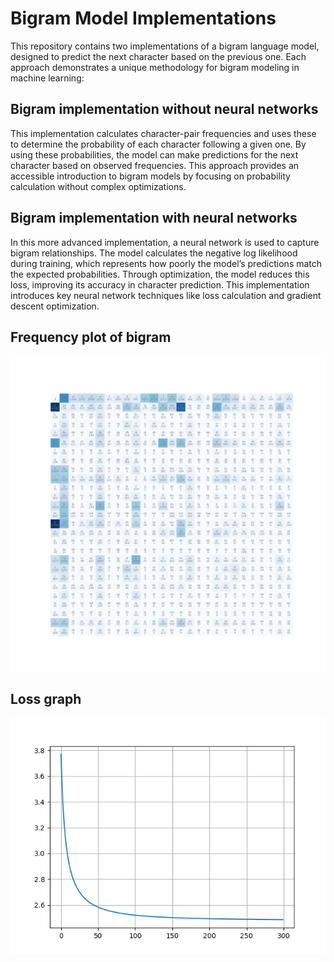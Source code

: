 # Bigram Model Implementations

This repository contains two implementations of a bigram language model, designed to predict the next character based on the previous one. Each approach demonstrates a unique methodology for bigram modeling in machine learning:

## Bigram implementation without neural networks

This implementation calculates character-pair frequencies and uses these to determine the probability of each character following a given one. By using these probabilities, the model can make predictions for the next character based on observed frequencies. This approach provides an accessible introduction to bigram models by focusing on probability calculation without complex optimizations.

## Bigram implementation with neural networks

In this more advanced implementation, a neural network is used to capture bigram relationships. The model calculates the negative log likelihood during training, which represents how poorly the model’s predictions match the expected probabilities. Through optimization, the model reduces this loss, improving its accuracy in character prediction. This implementation introduces key neural network techniques like loss calculation and gradient descent optimization.

## Frequency plot of bigram

![Frequency plot of bigram](./static/frequency_plot.png)

## Loss graph

![Loss graph](./static/loss_graph.png)

